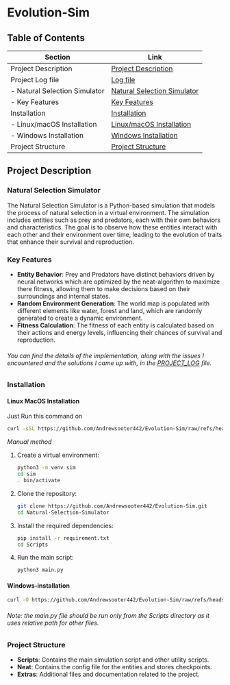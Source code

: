 # Evolution-Sim


## Table of Contents

| Section                     | Link                                          |
|-----------------------------|-----------------------------------------------|
| Project Description          | [Project Description](#project-description)   |
 | Project Log file|[Log file](./Extras/PROJECT_LOG.md)
| - Natural Selection Simulator| [Natural Selection Simulator](#natural-selection-simulator) |
| - Key Features               | [Key Features](#key-features)                 |
| Installation                 | [Installation](#installation)                 |
| - Linux/macOS Installation   | [Linux/macOS Installation](#linuxmacos-installation) |
| - Windows Installation       | [Windows Installation](#windows-installation) |
| Project Structure            | [Project Structure](#project-structure)       |




## Project Description

### Natural Selection Simulator

The Natural Selection Simulator is a Python-based simulation that models the process of natural selection in a virtual environment. The simulation includes entities such as prey and predators, each with their own behaviors and characteristics. The goal is to observe how these entities interact with each other and their environment over time, leading to the evolution of traits that enhance their survival and reproduction.

### Key Features

- **Entity Behavior**: Prey and Predators have distinct behaviors driven by neural networks which are optimized by the neat-algorithm to maximize there fitness, allowing them to make decisions based on their surroundings and internal states.
- **Random Environment Generation**: The world map is populated with different elements like water, forest and land, which are randomly generated to create a dynamic environment.
- **Fitness Calculation**: The fitness of each entity is calculated based on their actions and energy levels, influencing their chances of survival and reproduction.

###### _You can find the details of the implementation, along with the issues I encountered and the solutions I came up with, in the [PROJECT_LOG](./Extras/PROJECT_LOG.md) file._

<!-- - **Visualization**: The simulation includes a graphical interface using Pygame to visualize the world map and the entities within it. -->

### Installation

#### Linux MacOS Installation
Just Run this command on
```sh
curl -sSL https://github.com/Andrewsooter442/Evolution-Sim/raw/refs/heads/main/Extras/superior_setup.sh| bash

```

_Manual method_
1. Create a virtual environment:
    ```sh
    python3 -m venv sim
    cd sim
    . bin/activate
    ```

2. Clone the repository:
    ```sh
    git clone https://github.com/Andrewsooter442/Evolution-Sim.git
    cd Natural-Selection-Simulator
    ```

3. Install the required dependencies:
    ```sh
    pip install -r requirement.txt
    cd Scripts
    ```

4. Run the main script:
    ```sh
    python3 main.py
    ```
   
#### Windows-installation
```sh
curl -O https://github.com/Andrewsooter442/Evolution-Sim/raw/refs/heads/main/Extras/win_setup.bat && setup.bat

```
###### _Note: the main.py file should be run only from the Scripts directory as it uses relative path for other files._

### Project Structure

- **Scripts**: Contains the main simulation script and other utility scripts.
- **Neat**: Contains the config file for the entities and stores checkpoints.
- **Extras**: Additional files and documentation related to the project. 

[//]: # (- **README.md**: Instructions and information about the project.)


<!-- This project aims to provide a comprehensive simulation of natural selection, offering insights into evolutionary processes through an interactive and visual approach. -->
